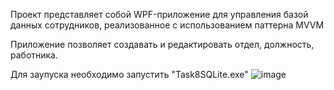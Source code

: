 Проект представляет собой WPF-приложение для управления базой данных сотрудников, реализованное с использованием паттерна MVVM

Приложение позволяет создавать и редактировать отдел, должность, работника.

Для заупуска необходимо запустить "Task8SQLite.exe"
![image](https://github.com/user-attachments/assets/e24cdca0-5d29-4557-8fe8-cfffcc59b514)
